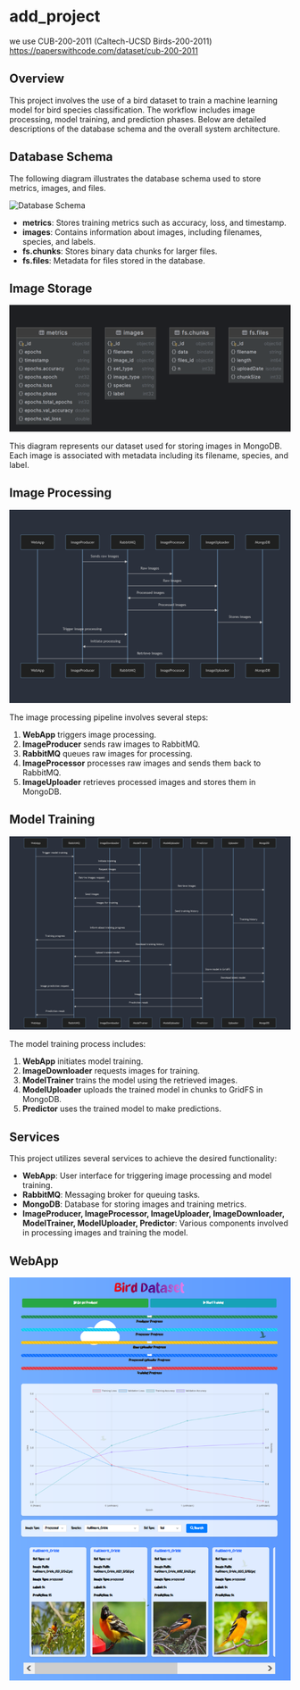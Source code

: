 # add_project

we use CUB-200-2011 (Caltech-UCSD Birds-200-2011)
https://paperswithcode.com/dataset/cub-200-2011

## Overview

This project involves the use of a bird dataset to train a machine learning model for bird species classification. The workflow includes image processing, model training, and prediction phases. Below are detailed descriptions of the database schema and the overall system architecture.

## Database Schema

The following diagram illustrates the database schema used to store metrics, images, and files.

![Database Schema](documentation/database_schema.png)

- **metrics**: Stores training metrics such as accuracy, loss, and timestamp.
- **images**: Contains information about images, including filenames, species, and labels.
- **fs.chunks**: Stores binary data chunks for larger files.
- **fs.files**: Metadata for files stored in the database.

## Image Storage

![Bird Dataset](documentation/bird_dataset.png)

This diagram represents our dataset used for storing images in MongoDB. Each image is associated with metadata including its filename, species, and label.

## Image Processing

![Image Processing Diagram](documentation/image_processing_diagram.png)

The image processing pipeline involves several steps:
1. **WebApp** triggers image processing.
2. **ImageProducer** sends raw images to RabbitMQ.
3. **RabbitMQ** queues raw images for processing.
4. **ImageProcessor** processes raw images and sends them back to RabbitMQ.
5. **ImageUploader** retrieves processed images and stores them in MongoDB.

## Model Training

![Model Training Diagram](documentation/model_training_diagram.png)

The model training process includes:
1. **WebApp** initiates model training.
2. **ImageDownloader** requests images for training.
3. **ModelTrainer** trains the model using the retrieved images.
4. **ModelUploader** uploads the trained model in chunks to GridFS in MongoDB.
5. **Predictor** uses the trained model to make predictions.

## Services

This project utilizes several services to achieve the desired functionality:
- **WebApp**: User interface for triggering image processing and model training.
- **RabbitMQ**: Messaging broker for queuing tasks.
- **MongoDB**: Database for storing images and training metrics.
- **ImageProducer, ImageProcessor, ImageUploader, ImageDownloader, ModelTrainer, ModelUploader, Predictor**: Various components involved in processing images and training the model.

## WebApp

![Image Processing Diagram](documentation/screen.png)

